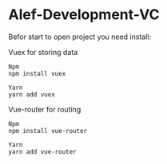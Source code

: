 # Alef-Development-VC

Befor start to open project you need install:

Vuex for storing data

    Npm
    npm install vuex
    
    Yarn
    yarn add vuex

Vue-router for routing
    
    Npm
    npm install vue-router
    
    Yarn
    yarn add vue-router
